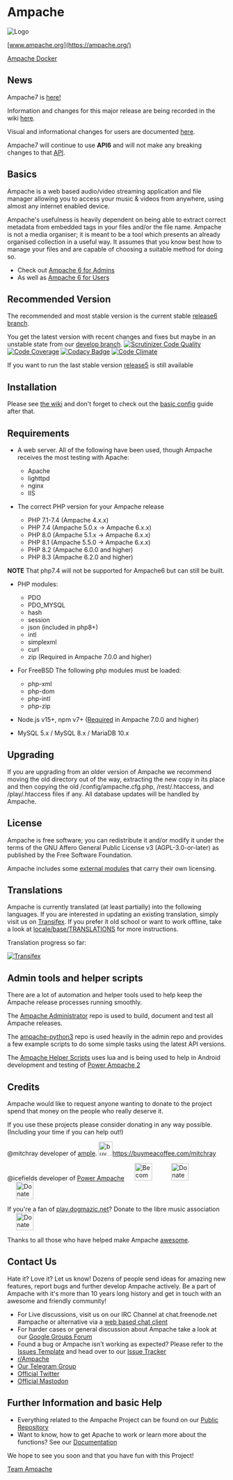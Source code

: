# Ampache

![Logo](https://ampache.org/img/logo/ampache-logo_x64.png)

[www.ampache.org](https://ampache.org/)

[Ampache Docker](https://hub.docker.com/repository/docker/ampache/ampache)

## News

Ampache7 is [here!](https://github.com/ampache/ampache/releases/)

Information and changes for this major release are being recorded in the wiki [here](https://github.com/ampache/ampache/wiki/ampache7-for-admins).

Visual and informational changes for users are documented [here](https://github.com/ampache/ampache/wiki/ampache7-for-users).

Ampache7 will continue to use **API6** and will not make any breaking changes to that [API](https://ampache.org/api/).

## Basics

Ampache is a web based audio/video streaming application and file
manager allowing you to access your music & videos from anywhere,
using almost any internet enabled device.

Ampache's usefulness is heavily dependent on being able to extract
correct metadata from embedded tags in your files and/or the file name.
Ampache is not a media organiser; it is meant to be a tool which
presents an already organised collection in a useful way. It assumes
that you know best how to manage your files and are capable of
choosing a suitable method for doing so.

* Check out [Ampache 6 for Admins](https://github.com/ampache/ampache/wiki/ampache6-details)
* As well as [Ampache 6 for Users](https://github.com/ampache/ampache/wiki/ampache6-for-users)

## Recommended Version

The recommended and most stable version is the current stable [release6 branch](https://github.com/ampache/ampache/archive/release6.tar.gz).

You get the latest version with recent changes and fixes but maybe in an unstable state from our [develop branch](https://github.com/ampache/ampache/archive/develop.tar.gz).
[![Scrutinizer Code Quality](https://scrutinizer-ci.com/g/ampache/ampache/badges/quality-score.png?b=develop)](https://scrutinizer-ci.com/g/ampache/ampache/?branch=develop)
[![Code Coverage](https://scrutinizer-ci.com/g/ampache/ampache/badges/coverage.png?b=develop)](https://scrutinizer-ci.com/g/ampache/ampache/?branch=develop)
[![Codacy Badge](https://api.codacy.com/project/badge/Grade/f995711a30364908968bf0efb3e7e257)](https://app.codacy.com/gh/ampache/ampache)
[![Code Climate](https://codeclimate.com/github/ampache/ampache/badges/gpa.svg)](https://codeclimate.com/github/ampache/ampache)

If you want to run the last stable version [release5](https://github.com/ampache/ampache/archive/release5.tar.gz) is still available

## Installation

Please see [the wiki](https://github.com/ampache/ampache/wiki/Installation) and don't forget to check out the [basic config](https://github.com/ampache/ampache/wiki/Basic) guide after that.

## Requirements

* A web server. All of the following have been used, though Ampache receives the most testing with Apache:
  * Apache
  * lighttpd
  * nginx
  * IIS

* The correct PHP version for your Ampache release
  * PHP 7.1-7.4 (Ampache 4.x.x)
  * PHP 7.4 (Ampache 5.0.x -> Ampache 6.x.x)
  * PHP 8.0 (Ampache 5.1.x -> Ampache 6.x.x)
  * PHP 8.1 (Ampache 5.5.0 -> Ampache 6.x.x)
  * PHP 8.2 (Ampache 6.0.0 and higher)
  * PHP 8.3 (Ampache 6.2.0 and higher)

**NOTE** That php7.4 will not be supported for Ampache6 but can still be built.

* PHP modules:
  * PDO
  * PDO_MYSQL
  * hash
  * session
  * json (included in php8+)
  * intl
  * simplexml
  * curl
  * zip (Required in Ampache 7.0.0 and higher)

* For FreeBSD The following php modules must be loaded:
  * php-xml
  * php-dom
  * php-intl
  * php-zip
 
* Node.js v15+, npm v7+ ([Required](https://github.com/ampache/ampache/wiki/ampache7-for-admins#npm-is-required-for-js-package-installation) in Ampache 7.0.0 and higher)

* MySQL 5.x / MySQL 8.x / MariaDB 10.x

## Upgrading

If you are upgrading from an older version of Ampache we recommend
moving the old directory out of the way, extracting the new copy in
its place and then copying the old /config/ampache.cfg.php,
/rest/.htaccess, and /play/.htaccess files if any.
All database updates will be handled by Ampache.

## License

Ampache is free software; you can redistribute it and/or
modify it under the terms of the GNU Affero General Public License v3 (AGPL-3.0-or-later)
as published by the Free Software Foundation.

Ampache includes some [external modules](https://github.com/ampache/ampache/blob/develop/composer.lock) that carry their own licensing.

## Translations

Ampache is currently translated (at least partially) into the
following languages. If you are interested in updating an existing
translation, simply visit us on [Transifex](https://www.transifex.com/ampache/ampache).
If you prefer it old school or want to work offline, take a look at [locale/base/TRANSLATIONS](https://github.com/ampache/ampache/blob/develop/locale/base/TRANSLATIONS.md)
for more instructions.

Translation progress so far:

[![Transifex](https://www.transifex.com/_/charts/redirects/ampache/ampache/image_png/messagespot/)](https://www.transifex.com/projects/p/ampache/)

## Admin tools and helper scripts

There are a lot of automation and helper tools used to help keep the Ampache release processes running smoothly.

The [Ampache Administrator](https://github.com/lachlan-00/ampache-administrator) repo is used to build, document and test all Ampache releases.

The [ampache-python3](https://github.com/ampache/python3-ampache) repo is used heavily in the admin repo and provides a few example scripts to do some simple tasks using the latest API versions.

The [Ampache Helper Scripts](https://github.com/icefields/Ampache-Helper-Scripts) uses lua and is being used to help in Android development and testing of [Power Ampache 2](https://github.com/icefields/Power-Ampache-2)

## Credits

Ampache would like to request anyone wanting to donate to the project spend that money on the people who really deserve it.

If you use these projects please consider donating in any way possible. (Including your time if you can help out!)

@mitchray developer of [ample](https://github.com/mitchray/ample).
<a target="_blank" href="[https://www.paypal.com/paypalme/musiquelibre](https://buymeacoffee.com/mitchray)">
<img width="32" height="32" class="octicon rounded-2 d-block" alt="buy_me_a_coffee" src="https://github.githubassets.com/assets/buy_me_a_coffee-63ed78263f6e.svg">https://buymeacoffee.com/mitchray</a>

@icefields developer of [Power Ampache](https://power.ampache.dev/)
<a target="_blank" href="https://www.patreon.com/Icefields">
<img height="40" hspace="20" alt="Become a patreon" src="https://github.com/user-attachments/assets/3318ab05-3c7e-42dd-8784-f12129c0915d"></a>
<a target="_blank" href="https://live.blockcypher.com/btc/address/bc1qm9dvdrukgrqpg5f7466u4cy7tfvwcsc8pqshl4">
<img height="40" hspace="20" alt="Donate Bitcoin" src="https://power.ampache.dev/images/banner_bitcoin.png"></a>
<a target="_blank" href="https://paypal.me/powerampache">
<img height="40" hspace="20" alt="Donate - Paypal" src="https://power.ampache.dev/images/banner_paypal.png"></a>

If you're a fan of [play.dogmazic.net](https://play.dogmazic.net/)? Donate to the libre music association
<a target="_blank" href="https://www.paypal.com/paypalme/musiquelibre">
<img height="40" hspace="20" alt="Donate - Paypal" src="https://clipart-library.com/image_gallery2/PayPal-Donate-Button-PNG-Images.png"></a>

Thanks to all those who have helped make Ampache [awesome](docs/ACKNOWLEDGEMENTS.md).

## Contact Us

Hate it? Love it? Let us know! Dozens of people send ideas for amazing new features, report bugs and further develop Ampache actively. Be a part of Ampache with it's more than 10 years long history and get in touch with an awesome and friendly community!

* For Live discussions, visit us on our IRC Channel at chat.freenode.net #ampache or alternative via a [web based chat client](https://webchat.freenode.net)
* For harder cases or general discussion about Ampache take a look at our [Google Groups Forum](https://groups.google.com/forum/#!forum/ampache)
* Found a bug or Ampache isn't working as expected? Please refer to the [Issues Template](https://github.com/ampache/ampache/wiki/Issues) and head over to our [Issue Tracker](https://github.com/ampache/ampache/issues)
* [r/Ampache](https://www.reddit.com/r/ampache/)
* [Our Telegram Group](https://t.me/ampache)
* [Official Twitter](https://twitter.com/ampache)
* [Official Mastodon](https://fosstodon.org/@ampache)

## Further Information and basic Help

* Everything related to the Ampache Project can be found on our [Public Repository](https://github.com/ampache)
* Want to know, how to get Apache to work or learn more about the functions? See our [Documentation](https://github.com/ampache/ampache/wiki)

We hope to see you soon and that you have fun with this Project!

[Team Ampache](docs/ACKNOWLEDGEMENTS.md)
